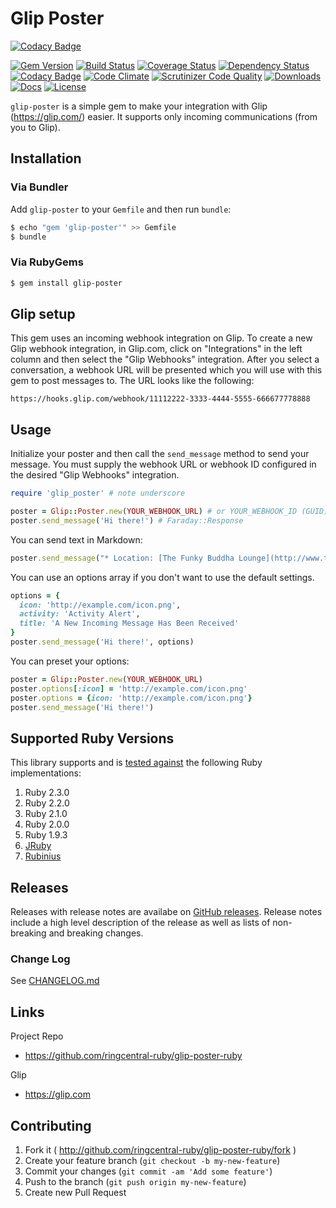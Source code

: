 Glip Poster
===========

[![Codacy Badge](https://api.codacy.com/project/badge/Grade/900bbe3a676c4b60955cea6245055339)](https://www.codacy.com/app/ringcentral-ruby/glip-poster-ruby?utm_source=github.com&utm_medium=referral&utm_content=ringcentral-ruby/glip-poster-ruby&utm_campaign=badger)

[![Gem Version][gem-version-svg]][gem-version-link]
[![Build Status][build-status-svg]][build-status-link]
[![Coverage Status][coverage-status-svg]][coverage-status-link]
[![Dependency Status][dependency-status-svg]][dependency-status-link]
[![Codacy Badge][codacy-svg]][codacy-link]
[![Code Climate][codeclimate-status-svg]][codeclimate-status-link]
[![Scrutinizer Code Quality][scrutinizer-status-svg]][scrutinizer-status-link]
[![Downloads][downloads-svg]][downloads-link]
[![Docs][docs-rubydoc-svg]][docs-rubydoc-link]
[![License][license-svg]][license-link]

`glip-poster` is a simple gem to make your integration with Glip (https://glip.com/) easier. It supports only incoming communications (from you to Glip).

## Installation

### Via Bundler

Add `glip-poster` to your `Gemfile` and then run `bundle`:

```sh
$ echo "gem 'glip-poster'" >> Gemfile
$ bundle
```

### Via RubyGems

```sh
$ gem install glip-poster
```

## Glip setup

This gem uses an incoming webhook integration on Glip. To create a new Glip webhook integration, in Glip.com, click on "Integrations" in the left column and then select the "Glip Webhooks" integration. After you select a conversation, a webhook URL will be presented which you will use with this gem to post messages to. The URL looks like the following:

```http
https://hooks.glip.com/webhook/11112222-3333-4444-5555-666677778888
```

## Usage

Initialize your poster and then call the `send_message` method to send your message. You must supply the webhook URL or webhook ID configured in the desired "Glip Webhooks" integration.

```ruby
require 'glip_poster' # note underscore

poster = Glip::Poster.new(YOUR_WEBHOOK_URL) # or YOUR_WEBHOOK_ID (GUID)
poster.send_message('Hi there!') # Faraday::Response
```

You can send text in Markdown:

```ruby
poster.send_message("* Location: [The Funky Buddha Lounge](http://www.thefunkybuddha.com)\n*Beer Advocate Rating: [99](http://tinyurl.com/psf4uzq)")
```

You can use an options array if you don't want to use the default settings.

```ruby
options = {
  icon: 'http://example.com/icon.png',
  activity: 'Activity Alert',
  title: 'A New Incoming Message Has Been Received'
}
poster.send_message('Hi there!', options)
```

You can preset your options:

```ruby
poster = Glip::Poster.new(YOUR_WEBHOOK_URL)
poster.options[:icon] = 'http://example.com/icon.png'
poster.options = {icon: 'http://example.com/icon.png'}
poster.send_message('Hi there!')
```

## Supported Ruby Versions

This library supports and is [tested against](https://travis-ci.org/ringcentral-ruby/glip-poster-ruby) the following Ruby implementations:

1. Ruby 2.3.0
2. Ruby 2.2.0
3. Ruby 2.1.0
4. Ruby 2.0.0
5. Ruby 1.9.3
6. [JRuby](http://jruby.org/)
7. [Rubinius](http://rubinius.com/)

## Releases

Releases with release notes are availabe on [GitHub releases](https://github.com/ringcentral-ruby/glip-poster-ruby/releases). Release notes include a high level description of the release as well as lists of non-breaking and breaking changes.

### Change Log

See [CHANGELOG.md](CHANGELOG.md)

## Links

Project Repo

* https://github.com/ringcentral-ruby/glip-poster-ruby

Glip

* https://glip.com

## Contributing

1. Fork it ( http://github.com/ringcentral-ruby/glip-poster-ruby/fork )
2. Create your feature branch (`git checkout -b my-new-feature`)
3. Commit your changes (`git commit -am 'Add some feature'`)
4. Push to the branch (`git push origin my-new-feature`)
5. Create new Pull Request

 [gem-version-svg]: https://badge.fury.io/rb/glip-poster.svg
 [gem-version-link]: http://badge.fury.io/rb/glip-poster
 [downloads-svg]: http://ruby-gem-downloads-badge.herokuapp.com/glip-poster
 [downloads-link]: https://rubygems.org/gems/glip-poster
 [build-status-svg]: https://api.travis-ci.org/ringcentral-ruby/glip-poster-ruby.svg?branch=master
 [build-status-link]: https://travis-ci.org/ringcentral-ruby/glip-poster-ruby
 [coverage-status-svg]: https://coveralls.io/repos/ringcentral-ruby/glip-poster-ruby/badge.svg?branch=master
 [coverage-status-link]: https://coveralls.io/r/ringcentral-ruby/glip-poster-ruby?branch=master
 [dependency-status-svg]: https://gemnasium.com/ringcentral-ruby/glip-poster-ruby.svg
 [dependency-status-link]: https://gemnasium.com/ringcentral-ruby/glip-poster-ruby
 [codacy-svg]: https://api.codacy.com/project/badge/Grade/2e50acdacece4f28bb239bd87a8ca6fd
 [codacy-link]: https://www.codacy.com/app/grokify/glip-poster-ruby
 [codeclimate-status-svg]: https://codeclimate.com/github/ringcentral-ruby/glip-poster-ruby/badges/gpa.svg
 [codeclimate-status-link]: https://codeclimate.com/github/ringcentral-ruby/glip-poster-ruby
 [scrutinizer-status-svg]: https://scrutinizer-ci.com/g/ringcentral-ruby/glip-poster-ruby/badges/quality-score.png?b=master
 [scrutinizer-status-link]: https://scrutinizer-ci.com/g/ringcentral-ruby/glip-poster-ruby/?branch=master
 [docs-rubydoc-svg]: https://img.shields.io/badge/docs-rubydoc-blue.svg
 [docs-rubydoc-link]: http://www.rubydoc.info/gems/glip-poster/
 [license-svg]: https://img.shields.io/badge/license-MIT-blue.svg
 [license-link]: https://github.com/ringcentral-ruby/glip-poster-ruby/blob/master/LICENSE.txt
